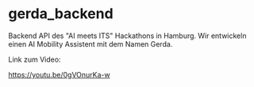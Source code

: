 # gerda_backend
Backend API des "AI meets ITS" Hackathons in Hamburg. Wir entwickeln einen AI Mobility Assistent mit dem Namen Gerda. 

Link zum Video:

https://youtu.be/0gVOnurKa-w

[](/Siegerehrung.png)
